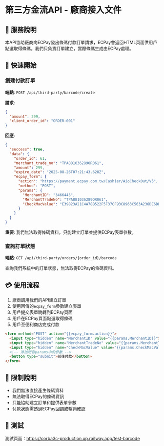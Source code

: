 # 第三方金流API - 廠商接入文件

## 🎯 服務說明
本API協助廠商向ECPay發出條碼付款訂單請求，ECPay會返回HTML頁面供用戶點選取得條碼。我們只負責訂單建立，實際條碼生成由ECPay處理。

## 🚀 快速開始

### 創建付款訂單

**端點**: `POST /api/third-party/barcode/create`

**請求**:
```json
{
  "amount": 299,
  "client_order_id": "ORDER-001"
}
```

**回應**:
```json
{
  "success": true,
  "data": {
    "order_id": 61,
    "merchant_trade_no": "TPA881036289OR061",
    "amount": 299,
    "expire_date": "2025-08-26T07:21:43.628Z",
    "ecpay_form": {
      "action": "https://payment.ecpay.com.tw/Cashier/AioCheckOut/V5",
      "method": "POST", 
      "params": {
        "MerchantID": "3466445",
        "MerchantTradeNo": "TPA881036289OR061",
        "CheckMacValue": "E39823A21C4A78B522F5F37CF93C8963C563A236DE6DE814547EA07E4BE62D8D"
      }
    }
  }
}
```

**重要**: 我們無法取得條碼資料，只能建立訂單並提供ECPay表單參數。

### 查詢訂單狀態

**端點**: `GET /api/third-party/orders/{order_id}/barcode`

查詢我們系統中的訂單狀態，無法取得ECPay的條碼資料。

## 💳 使用流程

1. 廠商調用我們的API建立訂單
2. 使用回傳的`ecpay_form`參數建立表單
3. 用戶提交表單跳轉到ECPay頁面
4. 用戶在ECPay頁面點選取得條碼
5. 用戶至便利商店完成付款

```html
<form method="POST" action="{{ecpay_form.action}}">
  <input type="hidden" name="MerchantID" value="{{params.MerchantID}}">
  <input type="hidden" name="MerchantTradeNo" value="{{params.MerchantTradeNo}}">
  <input type="hidden" name="CheckMacValue" value="{{params.CheckMacValue}}">
  <!-- 添加所有params中的參數 -->
  <button type="submit">前往付款</button>
</form>
```

## 🔔 限制說明

- 我們無法直接產生條碼資料
- 無法取得ECPay的條碼資訊  
- 只能協助建立訂單和提供表單參數
- 付款狀態需透過ECPay回調或輪詢確認

## 🧪 測試

測試頁面：https://corba3c-production.up.railway.app/test-barcode